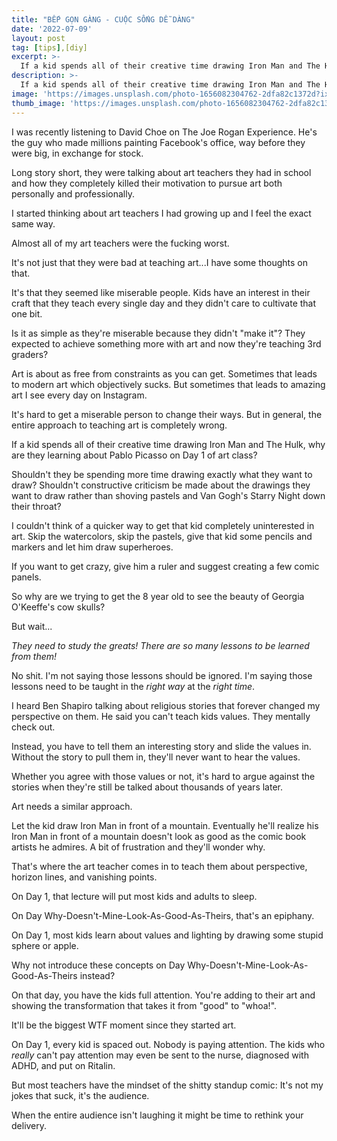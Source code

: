 ```yaml
---
title: "BẾP GỌN GÀNG - CUỘC SỐNG DỄ DÀNG"
date: '2022-07-09'
layout: post
tag: [tips],[diy]
excerpt: >-
  If a kid spends all of their creative time drawing Iron Man and The Hulk, why are they learning about Pablo Picasso on Day 1 of art class? Shouldn't they be spending more time drawing exactly what they want to draw?
description: >-
  If a kid spends all of their creative time drawing Iron Man and The Hulk, why are they learning about Pablo Picasso on Day 1 of art class? Shouldn't they be spending more time drawing exactly what they want to draw?
image: 'https://images.unsplash.com/photo-1656082304762-2dfa82c1372d?ixlib=rb-1.2.1&ixid=MnwxMjA3fDB8MHxwaG90by1wYWdlfHx8fGVufDB8fHx8&auto=format&fit=crop&w=1287&q=80'
thumb_image: 'https://images.unsplash.com/photo-1656082304762-2dfa82c1372d?ixlib=rb-1.2.1&ixid=MnwxMjA3fDB8MHxwaG90by1wYWdlfHx8fGVufDB8fHx8&auto=format&fit=crop&w=1287&q=80'
---
```


I was recently listening to David Choe on The Joe Rogan Experience. He's the guy who made millions painting Facebook's office, way before they were big, in exchange for stock.

Long story short, they were talking about art teachers they had in school and how they completely killed their motivation to pursue art both personally and professionally.

I started thinking about art teachers I had growing up and I feel the exact same way.

Almost all of my art teachers were the fucking worst.

It's not just that they were bad at teaching art...I have some thoughts on that.

It's that they seemed like miserable people. Kids have an interest in their craft that they teach every single day and they didn't care to cultivate that one bit.

Is it as simple as they're miserable because they didn't "make it"? They expected to achieve something more with art and now they're teaching 3rd graders?

Art is about as free from constraints as you can get. Sometimes that leads to modern art which objectively sucks. But sometimes that leads to amazing art I see every day on Instagram.

It's hard to get a miserable person to change their ways. But in general, the entire approach to teaching art is completely wrong.

If a kid spends all of their creative time drawing Iron Man and The Hulk, why are they learning about Pablo Picasso on Day 1 of art class?

Shouldn't they be spending more time drawing exactly what they want to draw? Shouldn't constructive criticism be made about the drawings they want to draw rather than shoving pastels and Van Gogh's Starry Night down their throat?

I couldn't think of a quicker way to get that kid completely uninterested in art. Skip the watercolors, skip the pastels, give that kid some pencils and markers and let him draw superheroes.

If you want to get crazy, give him a ruler and suggest creating a few comic panels.

So why are we trying to get the 8 year old to see the beauty of Georgia O'Keeffe's cow skulls?

But wait...

*They need to study the greats! There are so many lessons to be learned from them!*

No shit. I'm not saying those lessons should be ignored. I'm saying those lessons need to be taught in the *right way* at the *right time*.

I heard Ben Shapiro talking about religious stories that forever changed my perspective on them. He said you can't teach kids values. They mentally check out.

Instead, you have to tell them an interesting story and slide the values in. Without the story to pull them in, they'll never want to hear the values.

Whether you agree with those values or not, it's hard to argue against the stories when they're still be talked about thousands of years later.

Art needs a similar approach.

Let the kid draw Iron Man in front of a mountain. Eventually he'll realize his Iron Man in front of a mountain doesn't look as good as the comic book artists he admires. A bit of frustration and they'll wonder why.

That's where the art teacher comes in to teach them about perspective, horizon lines, and vanishing points.

On Day 1, that lecture will put most kids and adults to sleep.

On Day Why-Doesn't-Mine-Look-As-Good-As-Theirs, that's an epiphany.

On Day 1, most kids learn about values and lighting by drawing some stupid sphere or apple.

Why not introduce these concepts on Day Why-Doesn't-Mine-Look-As-Good-As-Theirs instead?

On that day, you have the kids full attention. You're adding to their art and showing the transformation that takes it from "good" to "whoa!".

It'll be the biggest WTF moment since they started art.

On Day 1, every kid is spaced out. Nobody is paying attention. The kids who *really* can't pay attention may even be sent to the nurse, diagnosed with ADHD, and put on Ritalin.

But most teachers have the mindset of the shitty standup comic: It's not my jokes that suck, it's the audience.

When the entire audience isn't laughing it might be time to rethink your delivery.